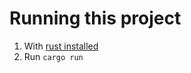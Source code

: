 # Running this project

1. With [rust installed](https://doc.rust-lang.org/book/ch01-01-installation.html)
1. Run `cargo run`